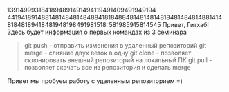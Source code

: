 1391499931841894891491494119491409491949194
4419418914881481484814848841818488481481481481848148481488141481848189418481948198491981518г581985915814545
Привет, Гитхаб! Здесь будет информация о первых командах из 3 семинара
> git push - отправить изменения в удаленный репозиторий 
git merge - слияние двух веток в одну
git clone - позволяет склонировать внешний репозиторий на локальный ПК
git pull - позволяет скачать все из репозитория и сделать merge

Привет мы пробуем работу с удаленным репозиторием =)